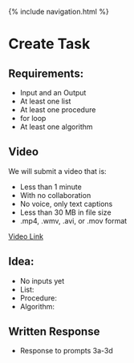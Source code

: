 {% include navigation.html %}

# Create Task

## Requirements:
* Input and an Output
* At least one list
* At least one procedure
* for loop 
* At least one algorithm

## Video
We will submit a video that is:
* Less than 1 minute 
* With no collaboration
* No voice, only text captions
* Less than 30 MB in file size
* .mp4, .wmv, .avi, or .mov format

[Video Link](https://youtu.be/RnmtPHVrwm4)

## Idea:
* No inputs yet
* List:
* Procedure:
* Algorithm:

## Written Response
* Response to prompts 3a-3d
